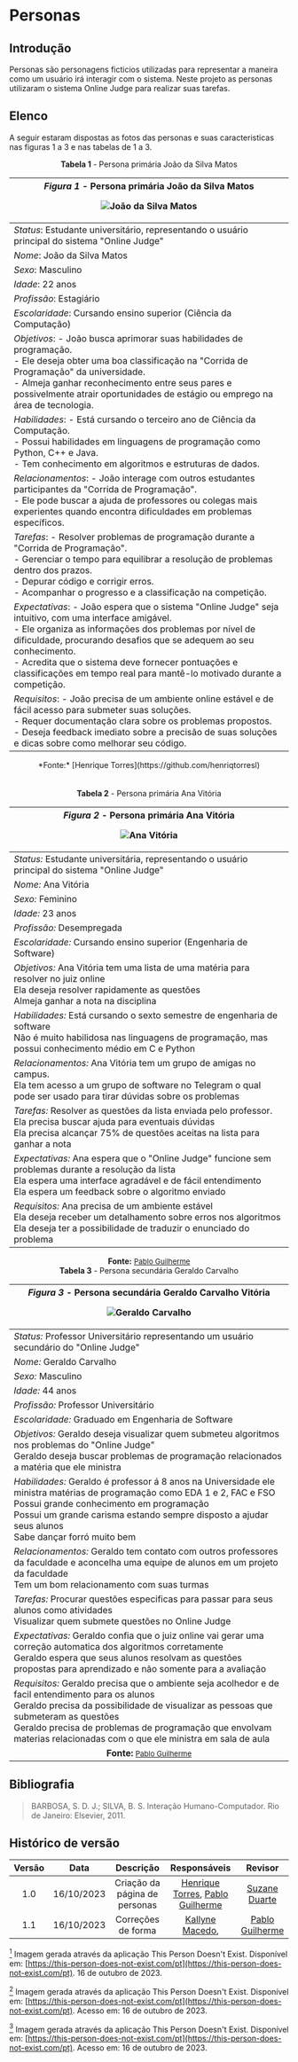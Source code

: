 # **Personas**

## Introdução

Personas são personagens ficticios utilizadas para representar a maneira como um usuário irá interagir com o sistema. Neste projeto as personas utilizaram o sistema Online Judge para realizar suas tarefas.

## Elenco

A seguir estaram dispostas as fotos das personas e suas caracteristicas nas figuras 1 a 3 e nas tabelas de 1 a 3.

<center><b>Tabela 1</b> - Persona primária João da Silva Matos</center>

| <center>_Figura 1_ - Persona primária João da Silva Matos<br><font><figure markdown>![João da Silva Matos](../assets/images/persona1.png)<a id="imagem1"></a></center>  |
| --------------------------------------------------------------------------------------------------------------------------------------------------------------------------------------------------------------------- |
| _Status_:           Estudante universitário, representando o usuário principal do sistema "Online Judge"                                                                                                                                                                                                                                                                       |
| _Nome_:             João da Silva Matos                                                                                                                                                                                                                                                                                                                                        |
| _Sexo_:             Masculino                                                                                                                                                                                                                                                                                                                                                  |
| _Idade_:           22 anos                                                                                                                                                                                                                                                                                                                                                    |
| _Profissão_:        Estagiário                                                                                                                                                                                                                                                                                                                                                 |
| _Escolaridade_:     Cursando ensino superior (Ciência da Computação)                                                                                                                                                                                                                                                                                                           |
| _Objetivos_:        - João busca aprimorar suas habilidades de programação.<br> - Ele deseja obter uma boa classificação na "Corrida de Programação" da universidade.<br> - Almeja ganhar reconhecimento entre seus pares e possivelmente atrair oportunidades de estágio ou emprego na área de tecnologia.                                                                    |
| _Habilidades_:  - Está cursando o terceiro ano de Ciência da Computação.<br> - Possui habilidades em linguagens de programação como Python, C++ e Java.<br> - Tem conhecimento em algoritmos e estruturas de dados.                                                                                                                                                        |
| _Relacionamentos_: - João interage com outros estudantes participantes da "Corrida de Programação".<br> - Ele pode buscar a ajuda de professores ou colegas mais experientes quando encontra dificuldades em problemas específicos.                                                                                                                                           |
| _Tarefas_: - Resolver problemas de programação durante a "Corrida de Programação".<br> - Gerenciar o tempo para equilibrar a resolução de problemas dentro dos prazos.<br> - Depurar código e corrigir erros.<br> - Acompanhar o progresso e a classificação na competição.                                                                                           |
| _Expectativas_: - João espera que o sistema "Online Judge" seja intuitivo, com uma interface amigável.<br> - Ele organiza as informações dos problemas por nível de dificuldade, procurando desafios que se adequem ao seu conhecimento.<br> - Acredita que o sistema deve fornecer pontuações e classificações em tempo real para mantê-lo motivado durante a competição. |
| _Requisitos_: - João precisa de um ambiente online estável e de fácil acesso para submeter suas soluções.<br> - Requer documentação clara sobre os problemas propostos.<br> - Deseja feedback imediato sobre a precisão de suas soluções e dicas sobre como melhorar seu código.                                                                                         |

<center>*Fonte:* [Henrique Torres](https://github.com/henriqtorresl)</center>
<br><br>

<center><b>Tabela 2</b> - Persona primária Ana Vitória</center>

| <center>_Figura 2_ - Persona primária Ana Vitória<br><font><figure markdown>![Ana Vitória](../assets/images/persona2.png)<a id="imagem2"></a></center>                                                        |
| --------------------------------------------------------------------------------------------------------------------------------------------------------------------------------------------------------------------- |
| _Status:_ Estudante universitária, representando o usuário principal do sistema "Online Judge"                                                                                                                        |
| _Nome:_ Ana Vitória                                                                                                                                                                                                   |
| _Sexo:_ Feminino                                                                                                                                                                                                      |
| _Idade:_ 23 anos                                                                                                                                                                                                      |
| _Profissão:_ Desempregada                                                                                                                                                                                             |
| _Escolaridade:_ Cursando ensino superior (Engenharia de Software)                                                                                                                                                     |
| _Objetivos:_ Ana Vitória tem uma lista de uma matéria para resolver no juiz online<br>Ela deseja resolver rapidamente as questões<br>Almeja ganhar a nota na disciplina                                               |
| _Habilidades:_ Está cursando o sexto semestre de engenharia de software<br>Não é muito habilidosa nas linguagens de programação, mas possui conhecimento médio em C e Python                                          |
| _Relacionamentos:_ Ana Vitória tem um grupo de amigas no campus.<br>Ela tem acesso a um grupo de software no Telegram o qual pode ser usado para tirar dúvidas sobre os problemas                                     |
| _Tarefas:_ Resolver as questões da lista enviada pelo professor.<br>Ela precisa buscar ajuda para eventuais dúvidas<br>Ela precisa alcançar 75% de questões aceitas na lista para ganhar a nota                       |
| _Expectativas:_ Ana espera que o "Online Judge" funcione sem problemas durante a resolução da lista<br>Ela espera uma interface agradável e de fácil entendimento<br>Ela espera um feedback sobre o algoritmo enviado |
| _Requisitos:_ Ana precisa de um ambiente estável<br>Ela deseja receber um detalhamento sobre erros nos algoritmos<br>Ela deseja ter a possibilidade de traduzir o enunciado do problema                               |

<center><b>Fonte:</b> <a href="https://github.com/PabloGJBS" style="font-size: small;">Pablo Guilherme</a></center>

<center><b>Tabela 3</b> - Persona secundária Geraldo Carvalho</center>

| <center>_Figura 3_ - Persona secundária Geraldo Carvalho Vitória<br><font><figure markdown>![Geraldo Carvalho](../assets/images/persona3.png)<a id="imagem3"></a>                                                                                                                                                     |
| --------------------------------------------------------------------------------------------------------------------------------------------------------------------------------------------------------------------------------------------------------------------------------------------------------------------- |
| _Status:_ Professor Universitário representando um usuário secundário do "Online Judge"                                                                                                                                                                                                                               |
| _Nome:_ Geraldo Carvalho                                                                                                                                                                                                                                                                                              |
| _Sexo:_ Masculino                                                                                                                                                                                                                                                                                                     |
| _Idade:_ 44 anos                                                                                                                                                                                                                                                                                                      |
| _Profissão:_ Professor Universitário                                                                                                                                                                                                                                                                                  |
| _Escolaridade:_ Graduado em Engenharia de Software                                                                                                                                                                                                                                                                    |
| _Objetivos:_ Geraldo deseja visualizar quem submeteu algoritmos nos problemas do "Online Judge"<br> Geraldo deseja buscar problemas de programação relacionados a matéria que ele ministra                                                                                                                            |
| _Habilidades:_ Geraldo é professor á 8 anos na Universidade ele ministra matérias de programação como EDA 1 e 2, FAC e FSO<br>Possui grande conhecimento em programação<br>Possui um grande carisma estando sempre disposto a ajudar seus alunos<br>Sabe dançar forró muito bem                                       |
| _Relacionamentos:_ Geraldo tem contato com outros professores da faculdade e aconcelha uma equipe de alunos em um projeto da faculdade<br>Tem um bom relacionamento com suas turmas                                                                                                                                   |
| _Tarefas:_ Procurar questões especificas para passar para seus alunos como atividades<br>Visualizar quem submete questões no Online Judge                                                                                                                                                                             |
| _Expectativas:_ Geraldo confia que o juiz online vai gerar uma correção automatica dos algoritmos corretamente<br> Geraldo espera que seus alunos resolvam as questões propostas para aprendizado e não somente para a avaliação                                                                                      |
| _Requisitos:_ Geraldo precisa que o ambiente seja acolhedor e de facil entendimento para os alunos<br> Geraldo precisa da possibilidade de visualizar as pessoas que submeteram as questões<br> Geraldo precisa de problemas de programação que envolvam materias relacionadas com o que ele ministra em sala de aula |
| <center><b>Fonte:</b> <a href="https://github.com/PabloGJBS" style="font-size: small;">Pablo Guilherme</a></center>                                                                                                                                                                                                   |

## Bibliografia

> BARBOSA, S. D. J.; SILVA, B. S. Interação Humano-Computador. Rio de Janeiro: Elsevier, 2011.

## Histórico de versão

| Versão |    Data    |           Descrição           |                                             Responsáveis                                             |                     Revisor                      |
| :----: | :--------: | :---------------------------: | :--------------------------------------------------------------------------------------------------: | :----------------------------------------------: |
|  1.0   | 16/10/2023 | Criação da página de personas | [Henrique Torres](https://github.com/henriqtorresl), [Pablo Guilherme](https://github.com/PabloGJBS) | [Suzane Duarte](https://github.com/suzaneduarte) |
|  1.1   | 16/10/2023 | Correções de forma | [Kallyne Macedo](https://github.com/kalipassos), | [Pablo Guilherme](https://github.com/PabloGJBS) |

[<sup>1</sup>](#imagem1) Imagem gerada através da aplicação This Person Doesn't Exist. Disponível em: [https://this-person-does-not-exist.com/pt](https://this-person-does-not-exist.com/pt). 16 de outubro de 2023.

[<sup>2</sup>](#imagem2) Imagem gerada através da aplicação This Person Doesn't Exist. Disponível em: [https://this-person-does-not-exist.com/pt](https://this-person-does-not-exist.com/pt). Acesso em: 16 de outubro de 2023.

[<sup>3</sup>](#imagem3) Imagem gerada através da aplicação This Person Doesn't Exist. Disponível em: [https://this-person-does-not-exist.com/pt](https://this-person-does-not-exist.com/pt). Acesso em: 16 de outubro de 2023.
